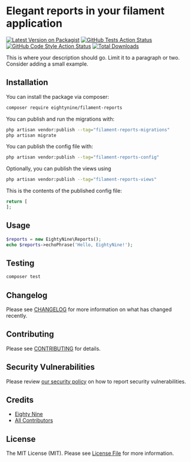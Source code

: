 # Elegant reports in your filament application

[![Latest Version on Packagist](https://img.shields.io/packagist/v/eightynine/filament-reports.svg?style=flat-square)](https://packagist.org/packages/eightynine/filament-reports)
[![GitHub Tests Action Status](https://img.shields.io/github/actions/workflow/status/eightynine/filament-reports/run-tests.yml?branch=main&label=tests&style=flat-square)](https://github.com/eightynine/filament-reports/actions?query=workflow%3Arun-tests+branch%3Amain)
[![GitHub Code Style Action Status](https://img.shields.io/github/actions/workflow/status/eightynine/filament-reports/fix-php-code-style-issues.yml?branch=main&label=code%20style&style=flat-square)](https://github.com/eightynine/filament-reports/actions?query=workflow%3A"Fix+PHP+code+style+issues"+branch%3Amain)
[![Total Downloads](https://img.shields.io/packagist/dt/eightynine/filament-reports.svg?style=flat-square)](https://packagist.org/packages/eightynine/filament-reports)



This is where your description should go. Limit it to a paragraph or two. Consider adding a small example.

## Installation

You can install the package via composer:

```bash
composer require eightynine/filament-reports
```

You can publish and run the migrations with:

```bash
php artisan vendor:publish --tag="filament-reports-migrations"
php artisan migrate
```

You can publish the config file with:

```bash
php artisan vendor:publish --tag="filament-reports-config"
```

Optionally, you can publish the views using

```bash
php artisan vendor:publish --tag="filament-reports-views"
```

This is the contents of the published config file:

```php
return [
];
```

## Usage

```php
$reports = new EightyNine\Reports();
echo $reports->echoPhrase('Hello, EightyNine!');
```

## Testing

```bash
composer test
```

## Changelog

Please see [CHANGELOG](CHANGELOG.md) for more information on what has changed recently.

## Contributing

Please see [CONTRIBUTING](.github/CONTRIBUTING.md) for details.

## Security Vulnerabilities

Please review [our security policy](../../security/policy) on how to report security vulnerabilities.

## Credits

- [Eighty Nine](https://github.com/eighty9nine)
- [All Contributors](../../contributors)

## License

The MIT License (MIT). Please see [License File](LICENSE.md) for more information.
